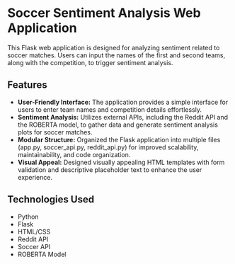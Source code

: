 # Soccer Sentiment Analysis Web Application

This Flask web application is designed for analyzing sentiment related to soccer matches. Users can input the names of the first and second teams, along with the competition, to trigger sentiment analysis.

## Features
- **User-Friendly Interface:** The application provides a simple interface for users to enter team names and competition details effortlessly.
- **Sentiment Analysis:** Utilizes external APIs, including the Reddit API and the ROBERTA model, to gather data and generate sentiment analysis plots for soccer matches.
- **Modular Structure:** Organized the Flask application into multiple files (app.py, soccer_api.py, reddit_api.py) for improved scalability, maintainability, and code organization.
- **Visual Appeal:** Designed visually appealing HTML templates with form validation and descriptive placeholder text to enhance the user experience.

## Technologies Used
- Python
- Flask
- HTML/CSS
- Reddit API
- Soccer API
- ROBERTA Model

